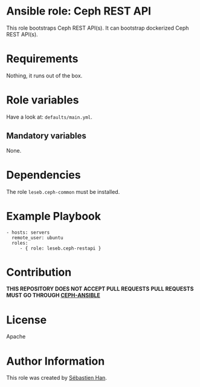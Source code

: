 # Ansible role: Ceph REST API

This role bootstraps Ceph REST API(s).
It can bootstrap dockerized Ceph REST API(s).

# Requirements

Nothing, it runs out of the box.

# Role variables

Have a look at: `defaults/main.yml`.

## Mandatory variables

None.

# Dependencies

The role `leseb.ceph-common` must be installed.

# Example Playbook

```
- hosts: servers
  remote_user: ubuntu
  roles:
     - { role: leseb.ceph-restapi }
```

# Contribution

**THIS REPOSITORY DOES NOT ACCEPT PULL REQUESTS**
**PULL REQUESTS MUST GO THROUGH [CEPH-ANSIBLE](https://github.com/ceph/ceph-ansible)**

# License

Apache

# Author Information

This role was created by [Sébastien Han](http://sebastien-han.fr/).
